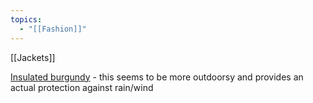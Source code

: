 ```yaml
---
topics:
  - "[[Fashion]]"
---
```




[[Jackets]]

[Insulated burgundy](https://stutterheim.com/usa/product/ringen-winter-burgundy/) - this seems to be more outdoorsy and provides an actual protection against rain/wind